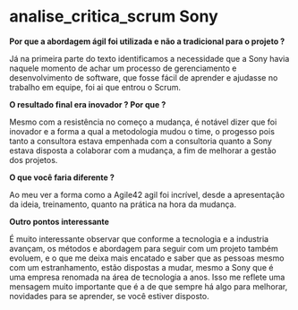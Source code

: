 # analise_critica_scrum Sony

**Por que a abordagem ágil foi utilizada e não a tradicional para o projeto ?**

Já na primeira parte do texto identificamos a necessidade que a Sony havia naquele momento de achar um processo de gerenciamento e desenvolvimento de software, que fosse fácil de aprender e ajudasse no trabalho em equipe, foi ai que entrou o Scrum. 

**O resultado final era inovador ? Por que ?**

Mesmo com a resistência no começo a mudança, é notável dizer que foi inovador e a forma a qual a metodologia mudou o time, o progesso pois tanto a consultora estava empenhada com a consultoria quanto a Sony estava disposta a colaborar com a mudança, a fim de melhorar a gestão dos projetos. 

**O que você faria diferente ?**

Ao meu ver a forma como a Agile42 agil foi incrível, desde a apresentação da ideia, treinamento, quanto na prática na hora da mudança.

**Outro pontos interessante**

É muito interessante observar que conforme a tecnologia e a industria avançam, os métodos e abordagem para seguir com um projeto também evoluem, e o que me deixa mais encatado e saber que as pessoas mesmo com um estranhamento, estão dispostas a mudar, mesmo a Sony que é uma empresa renomada na área de tecnologia a anos. Isso me reflete uma mensagem muito importante que é a de que sempre há algo para melhorar, novidades para se aprender, se você estiver disposto.
